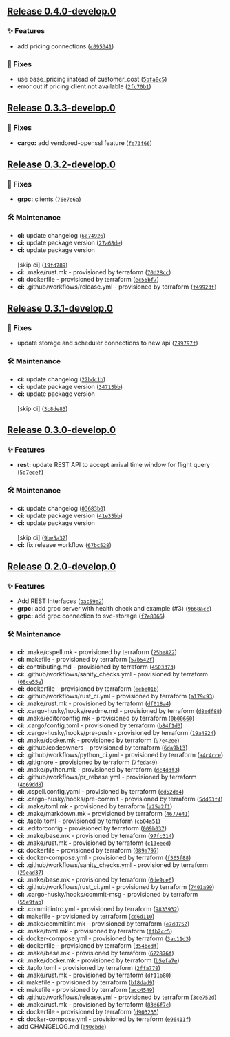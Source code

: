 ## [Release 0.4.0-develop.0](https://github.com/Arrow-air/svc-cargo/releases/tag/v0.4.0-develop.0)

### ✨ Features

- add pricing connections ([`c095341`](https://github.com/Arrow-air/svc-cargo/commit/c0953410621c769a485dafe6f0edd6871af29250))

### 🐛 Fixes

- use base_pricing instead of customer_cost ([`5bfa8c5`](https://github.com/Arrow-air/svc-cargo/commit/5bfa8c58e96525ccf1913bdf1e3ff75f85a5c8e8))
- error out if pricing client not available ([`2fc70b1`](https://github.com/Arrow-air/svc-cargo/commit/2fc70b199aff09625dc964bc40b98fa5d2c9a31f))

## [Release 0.3.3-develop.0](https://github.com/Arrow-air/svc-cargo/releases/tag/v0.3.3-develop.0)

### 🐛 Fixes

-  **cargo:** add vendored-openssl feature ([`fe73f66`](https://github.com/Arrow-air/svc-cargo/commit/fe73f66eaf69d68e58bd29dc6e0dbadab1466695))

## [Release 0.3.2-develop.0](https://github.com/Arrow-air/svc-cargo/releases/tag/v0.3.2-develop.0)

### 🐛 Fixes

-  **grpc:** clients ([`76e7e6a`](https://github.com/Arrow-air/svc-cargo/commit/76e7e6a5f31be069c63035a249afe5b69153ae20))

### 🛠 Maintenance

-  **ci:** update changelog ([`6e74926`](https://github.com/Arrow-air/svc-cargo/commit/6e74926d2f9219022fb7b2f311dd72e9a7549ef6))
-  **ci:** update package version ([`27a68de`](https://github.com/Arrow-air/svc-cargo/commit/27a68ded5ee75aaf8207f42d96c9e1e4e3b06956))
-  **ci:** update package version<br/><br/>[skip ci] ([`19fd789`](https://github.com/Arrow-air/svc-cargo/commit/19fd789baf0677f0ccccbb73a5e43a1b2b3ebea0))
-  **ci:** .make/rust.mk - provisioned by terraform ([`70d28cc`](https://github.com/Arrow-air/svc-cargo/commit/70d28cc155fcd2f9f3842849b2c3ec8db9829514))
-  **ci:** dockerfile - provisioned by terraform ([`ec56bf7`](https://github.com/Arrow-air/svc-cargo/commit/ec56bf7bb4bbfa7dcf022003abb2a26228589451))
-  **ci:** .github/workflows/release.yml - provisioned by terraform ([`f49923f`](https://github.com/Arrow-air/svc-cargo/commit/f49923f8ebeffc03e21523effc117332dc6bbec5))

## [Release 0.3.1-develop.0](https://github.com/Arrow-air/svc-cargo/releases/tag/v0.3.1-develop.0)

### 🐛 Fixes

- update storage and scheduler connections to new api ([`799797f`](https://github.com/Arrow-air/svc-cargo/commit/799797f818c906955fa053e957493e90934e212d))

### 🛠 Maintenance

-  **ci:** update changelog ([`22bdc1b`](https://github.com/Arrow-air/svc-cargo/commit/22bdc1bc62a8986ed0ad1fbc4fbd4777786497e7))
-  **ci:** update package version ([`34715bb`](https://github.com/Arrow-air/svc-cargo/commit/34715bb1539bd6b35c16a27fc68648487d703f8a))
-  **ci:** update package version<br/><br/>[skip ci] ([`3c8de83`](https://github.com/Arrow-air/svc-cargo/commit/3c8de833edc2f0e67276bb30a4f0cf0949ebc594))

## [Release 0.3.0-develop.0](https://github.com/Arrow-air/svc-cargo/releases/tag/v0.3.0-develop.0)

### ✨ Features

-  **rest:** update REST API to accept arrival time window for flight query ([`5d7ecef`](https://github.com/Arrow-air/svc-cargo/commit/5d7eceff19d59f58f23e497513e1a107246864ac))

### 🛠 Maintenance

-  **ci:** update changelog ([`03683b0`](https://github.com/Arrow-air/svc-cargo/commit/03683b0b6db315f08600999a2d62ac1378afa611))
-  **ci:** update package version ([`41e35bb`](https://github.com/Arrow-air/svc-cargo/commit/41e35bb459aea4d519731894aaf7c76647d3634d))
-  **ci:** update package version<br/><br/>[skip ci] ([`9be5a32`](https://github.com/Arrow-air/svc-cargo/commit/9be5a3245da8b783d26e135a80e010590ae9e38e))
-  **ci:** fix release workflow ([`67bc528`](https://github.com/Arrow-air/svc-cargo/commit/67bc5284b14e5e6da66cc29a23c2163d08d36e30))

## [Release 0.2.0-develop.0](https://github.com/Arrow-air/svc-cargo/releases/tag/v0.2.0-develop.0)

### ✨ Features

- Add REST Interfaces ([`bac59e2`](https://github.com/Arrow-air/svc-cargo/commit/bac59e2e882c19e684425c7773b66197733a7aec))
-  **grpc:** add grpc server with health check and example (#3) ([`9b68acc`](https://github.com/Arrow-air/svc-cargo/commit/9b68acc6707495e920ec8875816e637da1228756))
-  **grpc:** add grpc connection to svc-storage ([`f7e8066`](https://github.com/Arrow-air/svc-cargo/commit/f7e8066618d32491851178e511bb6c6c12ba19c8))

### 🛠 Maintenance

-  **ci:** .make/cspell.mk - provisioned by terraform ([`25be822`](https://github.com/Arrow-air/svc-cargo/commit/25be822322aa43548104a6e27e1d9d2dab27ad00))
-  **ci:** makefile - provisioned by terraform ([`57b542f`](https://github.com/Arrow-air/svc-cargo/commit/57b542f64a418c3ac30e4eb82043d40da06484c8))
-  **ci:** contributing.md - provisioned by terraform ([`4503373`](https://github.com/Arrow-air/svc-cargo/commit/450337301fd1ef98876236329f434936c8093a89))
-  **ci:** .github/workflows/sanity_checks.yml - provisioned by terraform ([`08ce55e`](https://github.com/Arrow-air/svc-cargo/commit/08ce55e97b5bdb3a50088ca79aca932a9b966db2))
-  **ci:** dockerfile - provisioned by terraform ([`eebe01b`](https://github.com/Arrow-air/svc-cargo/commit/eebe01b607195a1e02351cdc6a5666edbe0b1a2a))
-  **ci:** .github/workflows/rust_ci.yml - provisioned by terraform ([`a179c93`](https://github.com/Arrow-air/svc-cargo/commit/a179c936a408a2b09c8c4a45540f7522b80d32ad))
-  **ci:** .make/rust.mk - provisioned by terraform ([`df018a4`](https://github.com/Arrow-air/svc-cargo/commit/df018a4be48db9ba821c1beeb49d7dc5f579a7af))
-  **ci:** .cargo-husky/hooks/readme.md - provisioned by terraform ([`d8edf88`](https://github.com/Arrow-air/svc-cargo/commit/d8edf8865c44a6d95a532f603c7995fbc9f1889a))
-  **ci:** .make/editorconfig.mk - provisioned by terraform ([`0b00660`](https://github.com/Arrow-air/svc-cargo/commit/0b006605662cc264640f73beb4d7c5fa2b2def32))
-  **ci:** .cargo/config.toml - provisioned by terraform ([`b84f1d3`](https://github.com/Arrow-air/svc-cargo/commit/b84f1d38e85721d78526f77ab3ed0b30ac16f3d3))
-  **ci:** .cargo-husky/hooks/pre-push - provisioned by terraform ([`19a4924`](https://github.com/Arrow-air/svc-cargo/commit/19a4924e54436f34f0516fa6332d957f366483f4))
-  **ci:** .make/docker.mk - provisioned by terraform ([`97e42ee`](https://github.com/Arrow-air/svc-cargo/commit/97e42eed09b77f4cbc8fa749b87a5d55aa8d280c))
-  **ci:** .github/codeowners - provisioned by terraform ([`6da9b13`](https://github.com/Arrow-air/svc-cargo/commit/6da9b13388c8b4358c3a4c6aabe26d91e692e6b3))
-  **ci:** .github/workflows/python_ci.yml - provisioned by terraform ([`a4c4cce`](https://github.com/Arrow-air/svc-cargo/commit/a4c4cce5b8b210f820285b361b8f54bfa4915e44))
-  **ci:** .gitignore - provisioned by terraform ([`7feda49`](https://github.com/Arrow-air/svc-cargo/commit/7feda496e4baf20ece53ebf7a0c0a6cead27fab5))
-  **ci:** .make/python.mk - provisioned by terraform ([`dc4ddf3`](https://github.com/Arrow-air/svc-cargo/commit/dc4ddf38a7e2eb6b22b2b984a330090b85353327))
-  **ci:** .github/workflows/pr_rebase.yml - provisioned by terraform ([`4d69dd8`](https://github.com/Arrow-air/svc-cargo/commit/4d69dd88d2beeda8b0f92633193849d4caca4c17))
-  **ci:** .cspell.config.yaml - provisioned by terraform ([`cd52dd4`](https://github.com/Arrow-air/svc-cargo/commit/cd52dd48baefc86c94ee61ce89110a90d7c5abfb))
-  **ci:** .cargo-husky/hooks/pre-commit - provisioned by terraform ([`5dd63f4`](https://github.com/Arrow-air/svc-cargo/commit/5dd63f4bc5d42db7af15e1baca344382926288d3))
-  **ci:** .make/toml.mk - provisioned by terraform ([`a25a2f1`](https://github.com/Arrow-air/svc-cargo/commit/a25a2f116919e4185e2312cc0065cff3a87d74b1))
-  **ci:** .make/markdown.mk - provisioned by terraform ([`4677e41`](https://github.com/Arrow-air/svc-cargo/commit/4677e41cfa47d757899a2663f9bb8bd2a9042b42))
-  **ci:** .taplo.toml - provisioned by terraform ([`cb04a51`](https://github.com/Arrow-air/svc-cargo/commit/cb04a5134b8fd78c8af7559d8840ccd7cac535b4))
-  **ci:** .editorconfig - provisioned by terraform ([`009b037`](https://github.com/Arrow-air/svc-cargo/commit/009b037e47efbc76e9a3d99ef23b123792271339))
-  **ci:** .make/base.mk - provisioned by terraform ([`97fc314`](https://github.com/Arrow-air/svc-cargo/commit/97fc31425ab4a44db30b84fe164944bbea82f096))
-  **ci:** .make/rust.mk - provisioned by terraform ([`c13eeed`](https://github.com/Arrow-air/svc-cargo/commit/c13eeed85a92ce54c6595066fe5be9ab05cddf6a))
-  **ci:** dockerfile - provisioned by terraform ([`089a797`](https://github.com/Arrow-air/svc-cargo/commit/089a797288f6eb3b5cb5fe91a6177213a8e685ae))
-  **ci:** docker-compose.yml - provisioned by terraform ([`f565f88`](https://github.com/Arrow-air/svc-cargo/commit/f565f88dd189523eeb604f7ef9a077b491e9c5fa))
-  **ci:** .github/workflows/sanity_checks.yml - provisioned by terraform ([`29ead37`](https://github.com/Arrow-air/svc-cargo/commit/29ead37ad8d319860745d744202dda37b3f4be8a))
-  **ci:** .make/base.mk - provisioned by terraform ([`0de9ce6`](https://github.com/Arrow-air/svc-cargo/commit/0de9ce6a3d4c4f95feb50b4c15ccac581c7b4a81))
-  **ci:** .github/workflows/rust_ci.yml - provisioned by terraform ([`7401a99`](https://github.com/Arrow-air/svc-cargo/commit/7401a9969aca4786c29fee6114136d9b3842d04b))
-  **ci:** .cargo-husky/hooks/commit-msg - provisioned by terraform ([`55e9fab`](https://github.com/Arrow-air/svc-cargo/commit/55e9fabe80f50a123dcb50cabd41b0fd89c84bd5))
-  **ci:** .commitlintrc.yml - provisioned by terraform ([`9833932`](https://github.com/Arrow-air/svc-cargo/commit/98339325a12c0eb0c338caca3a0682e461366a2f))
-  **ci:** makefile - provisioned by terraform ([`cd6d110`](https://github.com/Arrow-air/svc-cargo/commit/cd6d1102d9f3b1f39bea92be398aab1e7d9dbb4c))
-  **ci:** .make/commitlint.mk - provisioned by terraform ([`e7d8752`](https://github.com/Arrow-air/svc-cargo/commit/e7d8752f1809b51f808f2b5bb71e3c81bbfc55c4))
-  **ci:** .make/toml.mk - provisioned by terraform ([`ffb2cc5`](https://github.com/Arrow-air/svc-cargo/commit/ffb2cc527a9910ba1f1df570994e214565249003))
-  **ci:** docker-compose.yml - provisioned by terraform ([`3ac11d3`](https://github.com/Arrow-air/svc-cargo/commit/3ac11d3ae9693c3e72e169236430d36da63d8c09))
-  **ci:** dockerfile - provisioned by terraform ([`354bedf`](https://github.com/Arrow-air/svc-cargo/commit/354bedf2da187836ed649ce7e68efc526809ede8))
-  **ci:** .make/base.mk - provisioned by terraform ([`622876f`](https://github.com/Arrow-air/svc-cargo/commit/622876f41a0c3d66ab46238b8505f62c198fdf92))
-  **ci:** .make/docker.mk - provisioned by terraform ([`b5efa7e`](https://github.com/Arrow-air/svc-cargo/commit/b5efa7ee3aca7c609a9d7c1a40329d2acf641812))
-  **ci:** .taplo.toml - provisioned by terraform ([`2ffa778`](https://github.com/Arrow-air/svc-cargo/commit/2ffa778c23004c0e126aeec7054573d8a8e14b95))
-  **ci:** .make/rust.mk - provisioned by terraform ([`df11b80`](https://github.com/Arrow-air/svc-cargo/commit/df11b801384a9a0cc84e1562712c9602faf81c86))
-  **ci:** makefile - provisioned by terraform ([`bf8dad9`](https://github.com/Arrow-air/svc-cargo/commit/bf8dad978c92ffbdaa78a2be1df0a8e8ab5c5b8b))
-  **ci:** makefile - provisioned by terraform ([`acc4549`](https://github.com/Arrow-air/svc-cargo/commit/acc454960dd94210ac7226e9c60347d0c53e14ff))
-  **ci:** .github/workflows/release.yml - provisioned by terraform ([`3ce752d`](https://github.com/Arrow-air/svc-cargo/commit/3ce752d2148b83d1039e2b96b8082b36aaea8031))
-  **ci:** .make/rust.mk - provisioned by terraform ([`83d6f7c`](https://github.com/Arrow-air/svc-cargo/commit/83d6f7cde3335db984dc3297435c614cf77cec9f))
-  **ci:** dockerfile - provisioned by terraform ([`d903235`](https://github.com/Arrow-air/svc-cargo/commit/d903235d671018c855a355e7fc8831f2016b5d48))
-  **ci:** docker-compose.yml - provisioned by terraform ([`e96411f`](https://github.com/Arrow-air/svc-cargo/commit/e96411f9ca6f46ae9a169477343d6eee83f8626e))
- add CHANGELOG.md ([`a90cbde`](https://github.com/Arrow-air/svc-cargo/commit/a90cbdebac721a25fc9ecab4d378c01c5e940e67))

